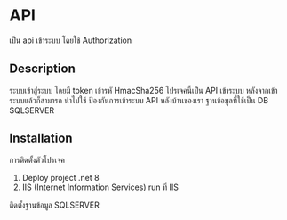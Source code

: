 # API
เป็น api เข้าระบบ โดยใช้ Authorization

## Description
ระบบเข้าสู่ระบบ โดยมี token เข้ารหั HmacSha256 
โปรเจคนี้เป็น API เข้าระบบ หลังจากเข้าระบบแล้วก็สามารถ นำไปใช้ ป้องกันการเข้าระบบ API หลังบ้านของเรา
ฐานข้อมูลที่ใช้เป็น DB SQLSERVER 

## Installation
การติดตั้งตัวโปรเจค
 1. Deploy project .net 8 
 2. IIS (Internet Information Services) run ที่ IIS

ติดตั้งฐานข้อมูล SQLSERVER 
